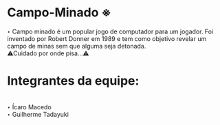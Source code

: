 # Campo-Minado ※
‣ Campo minado é um popular jogo de computador para um jogador. Foi inventado por Robert Donner em 1989 e tem como objetivo revelar um campo de minas sem que alguma seja detonada.
<br>
⚠Cuidado por onde pisa...⚠

# Integrantes da equipe:
<br>
‣ Ícaro Macedo 
<br>
‣ Guilherme Tadayuki

